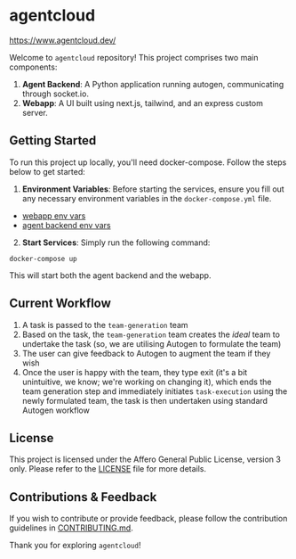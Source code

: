 # agentcloud

https://www.agentcloud.dev/

Welcome to `agentcloud` repository! This project comprises two main components: 

1. **Agent Backend**: A Python application running autogen, communicating through socket.io.
2. **Webapp**: A UI built using next.js, tailwind, and an express custom server.

## Getting Started

To run this project up locally, you'll need docker-compose. Follow the steps below to get started:

1. **Environment Variables**: Before starting the services, ensure you fill out any necessary environment variables in the `docker-compose.yml` file.
  - [webapp env vars](webapp/README.md)
  - [agent backend env vars](agent-backend/README.md)
2. **Start Services**: Simply run the following command:

```
docker-compose up
```
This will start both the agent backend and the webapp.

## Current Workflow

1. A task is passed to the `team-generation` team
2. Based on the task, the `team-generation` team creates the *ideal* team to undertake the task (so, we are utilising Autogen to formulate the team)
3. The user can give feedback to Autogen to augment the team if they wish
4. Once the user is happy with the team, they type exit  (it's a bit unintuitive, we know; we're working on changing it), which ends the team generation step and immediately initiates `task-execution`
  using the newly formulated team, the task is then undertaken using standard Autogen workflow

## License

This project is licensed under the Affero General Public License, version 3 only. Please refer to the [LICENSE](LICENSE) file for more details.

## Contributions & Feedback

If you wish to contribute or provide feedback, please follow the contribution guidelines in [CONTRIBUTING.md](CONTRIBUTING.md).

Thank you for exploring `agentcloud`!
